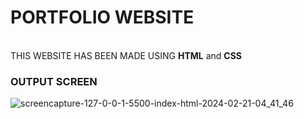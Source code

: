 <h1>PORTFOLIO WEBSITE</h1>
<br>
THIS WEBSITE HAS BEEN MADE USING <strong>HTML</strong> and <strong>CSS</strong>
 
<h3>OUTPUT SCREEN</h3>

 ![screencapture-127-0-0-1-5500-index-html-2024-02-21-04_41_46](https://github.com/GXNDHI/PORTFOLIO/assets/92109865/66aaf313-17f2-4607-80c0-e123c912d073)
